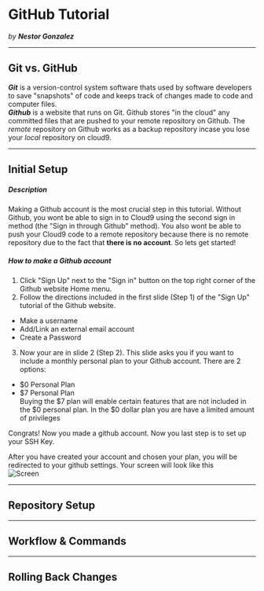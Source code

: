 # GitHub Tutorial

_by **Nestor Gonzalez**_

---
## Git vs. GitHub
 _**Git**_ is a version-control system software thats used by software developers to save "snapshots" of code and keeps track of changes made to code and computer files.  
 _**Github**_ is a website that runs on Git. Github stores "in the cloud" any committed files that are pushed to your remote repository on Github. The _remote_ repository on Github works as a backup repository incase you lose your _local_ repository on cloud9.


---
## Initial Setup
##### Description  
Making a Github account is the most crucial step in this tutorial. Without Github, you wont be able to sign in to Cloud9 using the second sign in method (the "Sign in through Github" method). You also wont be able to push your Cloud9 code to a remote repository because there is no remote repository due to the fact that **there is no account**. So lets get started!  
##### How to make a Github account
1. Click "Sign Up" next to the "Sign in"  button on the top right corner of the Github website Home menu.
2. Follow the directions included in the first slide (Step 1) of the "Sign Up" tutorial of the Github website.  

  * Make a username
  * Add/Link an external email account 
  * Create a Password
3. Now your are in slide 2 (Step 2). This slide asks you if you want to include a monthly personal plan to your Github account. There are 2 options:
* $0 Personal Plan
* $7 Personal Plan  
Buying the $7 plan will enable certain features that are not included in the $0 personal plan. In the $0 dollar plan you are have a limited amount of privileges  

Congrats! Now you made a github account. Now you last step is to set up your SSH Key.  

After you have created your account and chosen your plan, you will be redirected to your github settings. Your screen will look like this  
![Screen](https://drive.google.com/file/d/1dggo6duVJJHeYHqXQxxEWGNsyRLDpCzm/view?usp=sharing)

  



---
## Repository Setup



---
## Workflow & Commands



---
## Rolling Back Changes